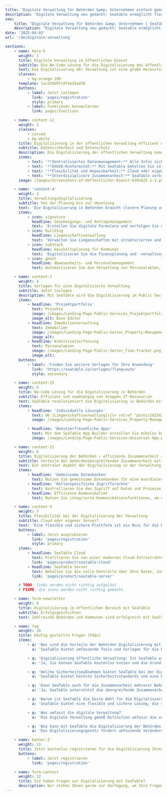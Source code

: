 ```yaml
---
title: 'Digitale Verwaltung für Behörden &amp; Unternehmen einfach gemacht'
description: 'Digitale Verwaltung neu gedacht: Seatable ermöglicht flexible und anpassbare Lösungen für Behörden und Unternehmen jeder Größe'
seo:
    title: "Digitale Verwaltung für Behörden &amp; Unternehmen | SeaTable"
    description: "Digitale Verwaltung neu gedacht: Seatable ermöglicht flexible und anpassbare Lösungen für Behörden und Unternehmen jeder Größe"
date: '2025-04-03'
url: '/de/digitale-verwaltung'

sections:
    - name: hero-5
      weight: 1
      title: Digitale Verwaltung im öffentlichen Dienst
      subtitle: Die No-Code Lösung für die Digitalisierung des öffentlichen Sektors
      text: Die Digitalisierung der Verwaltung ist eine große Herausforderung. SeaTable bietet eine flexible und sichere Lösung dafür. Verwaltungen können Prozesse digitalisieren und Daten DSGVO-konform verwalten. Wählen Sie zwischen der SeaTable Cloud-Lösung oder einer eigenen Serverinstallation. Starten Sie jetzt die digitale Verwaltung Ihrer Behörde!
      classes:
          - bg-orange-100
      template: 1acd19d97c8f4ed3ad38
      buttons:
          - label: Jetzt loslegen
            link: 'pages/registration'
            style: primary
          - label: Funktionen kennenlernen
            link: pages/functions

    - name: content-12
      weight: 2
      classes:
          - curved
          - bg-white
      title: Digitalisierung in der öffentlichen Verwaltung effizient umsetzen
      subtitle: Datensicherheit und Datenschutz
      description: Die Digitalisierung der öffentlichen Verwaltung kann herausfordernd sein. Egal ob Bürgeranfragen, Liegenschaftsverwaltung oder Haushaltsplanung – mit SeaTable wird es einfach!
      items:
          - text: '**Zentralisiertes Datenmanagement:** Alle Infos sicher an einem Ort, immer zugänglich.'
          - text: '**DSGVO-Konformität:** Mit SeaTable behalten Sie volle Kontrolle über sensible Daten. Datenschutz? Erledigt!'
          - text: '**Flexibilität und Anpassbarkeit:** Cloud oder eigener Server? Ihre Wahl! Prozesse einfach per Drag & Drop anpassen.'
          - text: '**Interdisziplinäre Zusammenarbeit:** SeaTable verbindet Behörden, bietet sichere Datenbasis und Kommunikationsplattform.'
      image: /images/Screenshots-LP-Oeffentlicher-Dienst-630x625-1-1.png

    - name: 'content-4'
      weight: 3
      title: Verwaltungsdigitalisierung
      subtitle: Von der Planung bis zur Umsetzung
      text: 'Die Digitalisierung in Behörden braucht clevere Planung und Umsetzung. Mit SeaTable bekommen Sie alle Werkzeuge an die Hand, um den Digitalisierungsprozess zu meistern – von der Analyse bis zur Integration. Digitalisierung heißt nicht nur Automatisierung, sondern auch effizientere Arbeitskultur, Transparenz und Bürgernähe.'
      items:
          - icon: signature
            headline: Genehmigungs- und Antragsmanagement
            text: 'Erstellen Sie digitale Formulare und verfolgen Sie den Status von Anträgen in Echtzeit.'
          - icon: building
            headline: Liegenschaftsverwaltung
            text: 'Verwalten Sie Liegenschaften mit strukturierten und anpassbaren Datenbanken.'
          - icon: substack
            headline: Haushaltsplanung für Kommunen
            text: 'Digitalisieren Sie die Finanzplanung und -verwaltung für eine effizientere Haushaltsplanung.'
          - icon: ghost
            headline: Abwesenheits- und Personalmanagement
            text: Automatisieren Sie die Verwaltung von Personalakten, Urlaubsanträgen und Abwesenheiten, um die Effizienz zu steigern.

    - name: content-3
      weight: 4
      title: Vorlagen für eine digitalisierte Verwaltung
      subtitle: Jetzt loslegen
      description: Mit SeaTable wird die Digitalisierung im Public Sector zu einer Möglichkeit, Prozesse nicht nur zu digitalisieren, sondern sie effizient zu gestalten und zu optimieren. Importieren Sie vorgefertige Vorlagen mit nur einem Klick in Ihren SeaTable Account.
      items:
          - headline: 'Projektportfolio'
            text: Projekte
            image: /images/Landing-Page-Public-Services_Projektportfolio.png
            image_alt: Base Editor
          - headline: Immobilienverwaltung
            text: Immobilien
            image: /images/Landing-Page-Public-Sector_Property-Management_Template.png
            image_alt:
          - headline: Arbeitszeiterfassung
            text: Personalwesen
            image: /images/Landing-Page-Public-Sector_Time-Tracker.png
            image_alt:
      buttons:
          - label: 'Finden Sie weitere Vorlagen für Ihre Anwendung'
            link: 'https://seatable.io/vorlagen/?lang=auto'
            style: secondary

    - name: content-25
      weight: 5
      title: No-Code Lösung für die Digitalisierung in Behörden
      subtitle: Effizient und unabhängig von knappen IT-Ressourcen
      text: SeaTable revolutioniert die Digitalisierung in Behörden mit seiner benutzerfreundlichen No-Code-Lösung. Ohne Programmierkenntnisse lassen sich komplexe Prozesse einfach abbilden. Perfekt für Behörden, wo IT-Kapazitäten oft knapp sind. Mit der Drag-and-Drop-Oberfläche digitalisieren Sie Verwaltungsprozesse schnell und unkompliziert.
      items:
          - headline: 'Individuelle Lösungen'
            text: Ob [Liegenschaftsverwaltung]({{< relref "posts/20250318-liegenschaftsverwaltung" >}}), **Haushaltsplanung** oder Bürgeranfragen – die Möglichkeiten sind vielfältig. SeaTable fügt sich nahtlos in bestehende Strukturen ein und vereinfacht die Digitalisierung ohne großen IT-Aufwand.
            image: /images/Landing-Page-Public-Services_Property-Management.png

          - headline: 'Benutzerfreundliche Apps'
            text: Mit dem SeaTable App Builder erstellen Sie mühelos benutzerfreundliche Apps. Mitarbeiter finden sich schnell zurecht, was die Akzeptanz steigert und die Digitalisierung effizienter macht. Optimieren Sie Ihre Verwaltungsprozesse und erfüllen Sie moderne Anforderungen.
            image: /images/Landing-Page-Public-Services-Universal-App.png

    - name: content-21
      weight: 6
      title: Digitalisierung der Behörden – effiziente Zusammenarbeit zwischen Behördenstellen
      subtitle: Vorteile der behördenübergreifenden Zusammenarbeit mit SeaTable
      text: Ein zentraler Aspekt der Digitalisierung in der Verwaltung ist die übergreifende Zusammenarbeit zwischen verschiedenen Behördenstellen. SeaTable ermöglicht eine nahtlose Integration und Kommunikation zwischen unterschiedlichen Abteilungen und Behörden, **ohne die Sicherheit und Vertraulichkeit der Daten zu gefährden**, also Digitalisierung bis in die Kommunen hinein.
      items:
          - headline: 'Gemeinsame Datenbanken'
            text: Nutzen Sie gemeinsame Datenbanken für eine koordinierte Zusammenarbeit und beschleunigte Prozesse.
          - headline: 'Rollenspezifische Zugriffsrechte'
            text: Kontrollieren Sie den Zugriff auf Daten und Prozesse, um die Datensicherheit zu gewährleisten.
          - headline: Effiziente Kommunikation
            text: Nutzen Sie integrierte Kommunikationsfunktionen, um die Zusammenarbeit zu verbessern und Entscheidungsprozesse zu beschleunigen.

    - name: content-4
      weight: 7
      title: Flexibilität bei der Digitalisierung der Verwaltung
      subtitle: Cloud oder eigener Server?
      text: 'Eine flexible und sichere Plattform ist ein Muss für die Digitalisierung der Verwaltung. Mit SeaTable haben Sie die Wahl: Nutzen Sie unsere Cloud-Lösung oder installieren Sie es direkt auf Ihrem Server. Beide Optionen garantieren höchste Sicherheit und Anpassungsfähigkeit, um Ihre spezifischen Anforderungen zu erfüllen.'
      buttons:
          - label: Jetzt ausprobieren
            link: 'pages/registration'
            style: primary
      items:
          - headline: SeaTable Cloud
            text: Profitieren Sie von einer modernen Cloud-Infrastruktur, die eine schnelle Implementierung und einfache Skalierbarkeit ermöglicht. Ideal für Behörden, die ihre Digitalisierung in Kommunen schnell vorantreiben wollen.
            link: 'pages/product/seatable-cloud'
          - headline: SeaTable Server
            text: Behalten Sie die volle Kontrolle über Ihre Daten, indem Sie SeaTable auf Ihren eigenen Servern betreiben – ideal für Institutionen mit strengen Datenschutzvorgaben, um die Digitalisierung öffentlicher Verwaltungen sicher umzusetzen.
            link: 'pages/product/seatable-server'

      # TODO: links werden nicht richtig aufgelöst
      # FIXME: die icons werden nicht richtig gemacht.

    - name: form-newsletter
      weight: 8
      title: Digitalisierung im öffentlichen Bereich mit SeaTable
      subtitle: Erfolgsgeschichten
      text: Zahlreiche Behörden und Kommunen sind erfolgreich mit SeaTable digitalisiert. Die Digitalisierung der öffentlichen Verwaltung steigert Effizienz, Transparenz und Bürgernähe. Entdecken Sie unsere Success Stories und sehen Sie, wie Ihre Verwaltung profitieren kann!

    - name: faq
      weight: 10
      title: Häufig gestellte Fragen (FAQs)
      items:
          - q: 'Was sind die Vorteile der Behörden Digitalisierung mit SeaTable?'
            a: 'SeaTable bietet umfassende Tools und Vorlagen für die Digitalisierung Ihrer Verwaltungsprozesse. Sie können Anträge, Genehmigungen, Personalakten, Haushaltsplanungen und vieles mehr effizient und DSGVO-konform digital verwalten. Die Plattform ist flexibel und kann sowohl als Cloud-Lösung als auch On-Premises genutzt werden.'

          - q: 'Digitalisierung öffentliche Verwaltung: Ist SeaTable wirklich kostenlos nutzbar?'
            a: 'Ja, Sie können SeaTable kostenlos nutzen und die Grundfunktionen der Plattform für die Digitalisierung der Verwaltung oder die Digitalisierung der Kommunen ohne Kreditkarteneingabe ausprobieren. Für erweiterte Funktionen und größeren Speicherplatz stehen Ihnen kostengünstige Premium-Versionen zur Verfügung.'

          - q: 'Welche Sicherheitsmaßnahmen bietet SeaTable bei der Digitalisierung in der Verwaltung?'
            a: 'SeaTable bietet höchste Sicherheitsstandards und eine DSGVO-konforme Umgebung sowohl für Cloud- als auch für On-Premises-Lösungen. Alle Daten werden in zertifizierten deutschen Rechenzentren eines Schweizer Anbieters gespeichert und es gibt umfassende Möglichkeiten zur Verwaltung von Zugriffsrechten und zur Protokollierung von Datenzugriffen.'

          - q: 'Kann SeaTable auch für die Zusammenarbeit mehrerer Behördenstellen genutzt werden?'
            a: 'Ja, SeaTable unterstützt die übergreifende Zusammenarbeit verschiedener Behördenstellen, indem es gemeinsame Datenbanken, rollenspezifische Zugriffsrechte und effiziente Kommunikationsmöglichkeiten bietet. So können verschiedene Behördenstellen sicher und effizient zusammenarbeiten.'

          - q: 'Warum ist SeaTable die beste Wahl für die Digitalisierung im Public Sector?'
            a: 'SeaTable bietet eine flexible und sichere Lösung, die speziell für die Digitalisierung in Behörden entwickelt wurde. Die Plattform ermöglicht eine vollständige Anpassung der digitalen Prozesse an die spezifischen Anforderungen Ihrer Behörde und bietet sowohl Cloud- als auch On-Premises-Optionen für maximale Kontrolle und Sicherheit.'

          - q: 'Was umfasst die digitale Verwaltung?'
            a: 'Die digitale Verwaltung gemäß Definition umfasst die vollständige Digitalisierung und Optimierung aller Prozesse innerhalb einer Behörde oder Verwaltungseinheit. Das Ziel ist es, durch digitale Werkzeuge und Technologien eine höhere Effizienz, Transparenz und Sicherheit zu erreichen. Durch die digitalisierte Verwaltung ermöglicht es, Bürgeranfragen schneller zu bearbeiten, Daten sicher zu verwalten und die Kommunikation zwischen verschiedenen Abteilungen und Behörden zu vereinfachen. SeaTable bietet hierfür eine flexible No Code Lösung, die sich an die spezifischen Anforderungen der Digitalisierung der Behörden anpasst. Die Verwaltungsdigitalisierung geht über die einfache Umstellung von Papier auf digitale Dokumente hinaus. Es geht darum, Prozesse zu automatisieren, die Datensicherheit zu gewährleisten und die Arbeitsabläufe innerhalb der digitalisierten Verwaltung effizient zu gestalten. SeaTable ist darauf ausgelegt, den Weg zur Digitalisierung im öffentlichen Bereich so einfach und effektiv wie möglich zu machen. Unsere No Code Plattform bietet nicht nur Funktionen zur Datenverwaltung, sondern auch zur Prozessoptimierung und Zusammenarbeit zwischen verschiedenen Abteilungen und Behördenstellen, also für eine digitalisierte Verwaltung in allen behördlichen Instanzen.'

          - q: 'Wie kann mit SeaTable die Digitalisierung der Behörden gestaltet werden?'
            a: 'Das Digitalisierungsgesetz fordert umfassende Veränderungen und Anpassungen in der digitalen Verwaltung. SeaTable unterstützt Sie dabei, diese Anforderungen zu erfüllen, indem es Ihnen eine flexible und umfassende Lösung für die Digitalisierung im Public Sector bietet. Egal, ob es um E-Government, öffentliche Verwaltung, die Digitalisierung der Behörden oder die Optimierung von Prozessen im öffentlichen Dienst geht – SeaTable bietet die Funktionen, die Sie für eine erfolgreiche digitalisierte Verwaltung benötigen.'

    - name: banner-2
      weight: 11
      title: Jetzt kostenlos registrieren für die Digitalisierung Ihrer Verwaltung
      buttons:
          - label: Jetzt registrieren
            link: 'pages/registration'

    - name: form-contact
      weight: 12
      title: Sie haben Fragen zur Digitalisierung mit SeaTable?
      description: Wir stehen Ihnen gerne zur Verfügung, um Ihre Fragen zur digitalen Transformation der öffentlichen Verwaltung mit SeaTable zu beantworten. Kontaktieren Sie uns, um mehr über die Möglichkeiten zu erfahren, wie SeaTable Ihre Prozesse effizienter und sicherer gestalten kann.
---
```

